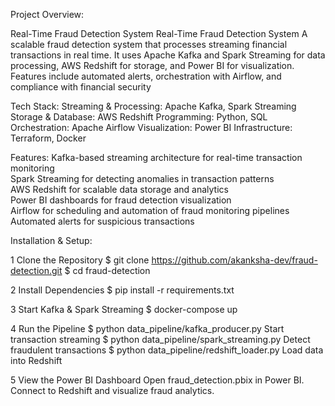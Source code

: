 Project Overview: 

Real-Time Fraud Detection System
Real-Time Fraud Detection System A scalable fraud detection system that processes streaming financial transactions in real time. It uses Apache Kafka and Spark Streaming for data processing, AWS Redshift for storage, and Power BI for visualization. Features include automated alerts, orchestration with Airflow, and compliance with financial security

Tech Stack: 
Streaming & Processing: Apache Kafka, Spark Streaming
Storage & Database: AWS Redshift
Programming: Python, SQL
Orchestration: Apache Airflow
Visualization: Power BI
Infrastructure: Terraform, Docker

Features: 
Kafka-based streaming architecture for real-time transaction monitoring  
Spark Streaming for detecting anomalies in transaction patterns  
AWS Redshift for scalable data storage and analytics  
Power BI dashboards for fraud detection visualization  
Airflow for scheduling and automation of fraud monitoring pipelines  
Automated alerts for suspicious transactions  

Installation & Setup: 

1 Clone the Repository
$ git clone https://github.com/akanksha-dev/fraud-detection.git
$ cd fraud-detection

2 Install Dependencies
$ pip install -r requirements.txt

3 Start Kafka & Spark Streaming
$ docker-compose up

4 Run the Pipeline
$ python data_pipeline/kafka_producer.py  Start transaction streaming
$ python data_pipeline/spark_streaming.py  Detect fraudulent transactions
$ python data_pipeline/redshift_loader.py  Load data into Redshift

5 View the Power BI Dashboard
Open fraud_detection.pbix in Power BI.
Connect to Redshift and visualize fraud analytics.
